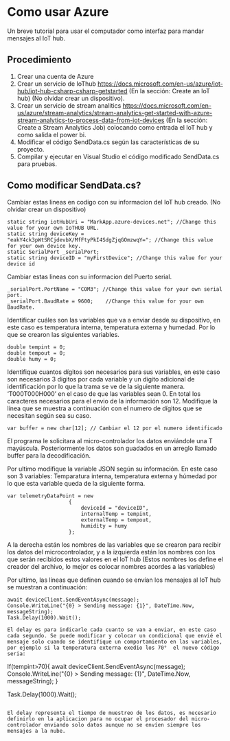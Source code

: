 # Como usar Azure

Un breve tutorial para usar el computador como interfaz para mandar mensajes al IoT hub.



## Procedimiento

1.	Crear una cuenta de Azure
2.	Crear un servicio de IoThub https://docs.microsoft.com/en-us/azure/iot-hub/iot-hub-csharp-csharp-getstarted (En la sección: Create an IoT hub) (No olvidar crear un dispositivo).
3.	Crear un servicio de stream analitics https://docs.microsoft.com/en-us/azure/stream-analytics/stream-analytics-get-started-with-azure-stream-analytics-to-process-data-from-iot-devices (En la sección: Create a Stream Analytics Job) colocando como entrada el IoT hub  y como salida el power bi.
4.	Modificar el código SendData.cs según las características de su proyecto.
5.	Compilar y ejecutar en Visual Studio el código modificado SendData.cs para pruebas.

## Como modificar SendData.cs?

Cambiar estas lineas en codigo con su informacion del IoT hub creado. (No olvidar crear un dispositivo)
```
static string iotHubUri = "MarkApp.azure-devices.net"; //Change this value for your own IoTHUB URL.
static string deviceKey = "eakY4ck3pWtSRCjdevbX/MfFtyPkI4SdgZjqGOmzwqY="; //Change this value for your own device key.
static SerialPort _serialPort;
static string deviceID = "myFirstDevice"; //Change this value for your device id
```

Cambiar estas lineas con su informacion del Puerto serial.
```
_serialPort.PortName = "COM3"; //Change this value for your own serial port.
_serialPort.BaudRate = 9600; 	//Change this value for your own BaudRate.
```

Identificar cuáles son las variables que va a enviar desde su dispositivo, en este caso es temperatura interna, temperatura externa y humedad. Por lo que se crearon las siguientes variables.
```
double tempint = 0;
double tempout = 0;
double humy = 0;
```

Identifique cuantos dígitos son necesarios para sus variables, en este caso son necesarios 3 digitos por cada variable y un digito adicional de identificación por lo que la trama se ve de la siguiente manera. ‘T000T000H000’ en el caso de que las variables sean 0. En total los caracteres necesarios para el envio de la información son 12. Modifique la línea que se muestra a continuación con el numero de dígitos que se necesitan según sea su caso. 
```
var buffer = new char[12]; // Cambiar el 12 por el numero identificado
```

El programa le solicitara al micro-controlador los datos enviándole una T mayúscula. Posteriormente los datos son guadados en un arreglo llamado buffer para la decodificación.

Por ultimo modifique la variable JSON según su información. En este caso son 3 variables: Temparatura interna, temperatura externa y húmedad por lo que esta variable queda de la siguiente forma.
```
var telemetryDataPoint = new
	                {
	                    deviceId = "deviceID",
	                    internalTemp = tempint,
	                    externalTemp = tempout,
	                    humidity = humy
	                };
```
A la derecha están los nombres de las variables que se crearon para recibir los datos del microcontrolador, y a la izquierda están los nombres con los que serán recibidos estos valores en el IoT hub (Estos nombres los define el creador del archivo, lo mejor es colocar nombres acordes a las variables)

Por ultimo, las líneas que definen cuando se envían los mensajes al IoT hub se muestran a continuación:
```
await deviceClient.SendEventAsync(message);
Console.WriteLine("{0} > Sending message: {1}", DateTime.Now, messageString);
Task.Delay(1000).Wait();

El delay es para indicarle cada cuanto se van a enviar, en este caso cada segundo. Se puede modificar y colocar un condicional que envié el mensaje solo cuando se identifique un comportamiento en las variables, por ejemplo si la temperatura externa exedio los 70°  el nuevo código seria:
```
If(tempint>70){
				await deviceClient.SendEventAsync(message);
                Console.WriteLine("{0} > Sending message: {1}", DateTime.Now, messageString);
				}

Task.Delay(1000).Wait();
```

El delay representa el tiempo de muestreo de los datos, es necesario definirlo en la aplicacion para no ocupar el procesador del micro-controlador enviando solo datos aunque no se envíen siempre los mensajes a la nube.
